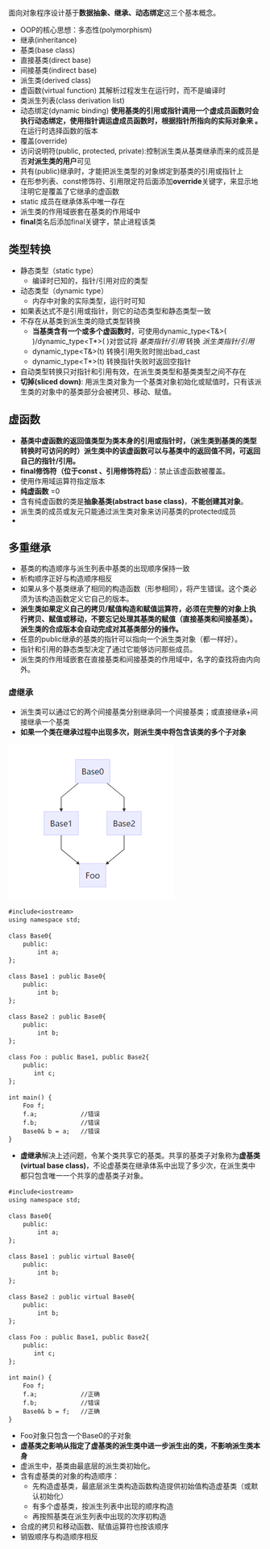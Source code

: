  面向对象程序设计基于**数据抽象、继承、动态绑定**这三个基本概念。

* OOP的核心思想：多态性(polymorphism)
* 继承(inheritance)
* 基类(base class)
* 直接基类(direct base)
* 间接基类(indirect base)
* 派生类(derived class)
* 虚函数(virtual function) 其解析过程发生在运行时，而不是编译时
* 类派生列表(class derivation list)
* 动态绑定(dynamic binding) **使用基类的引用或指针调用一个虚成员函数时会执行动态绑定，使用指针调运虚成员函数时，根据指针所指向的实际对象来 。** 在运行时选择函数的版本
* 覆盖(override)
* 访问说明符(public, protected, private):控制派生类从基类继承而来的成员是否**对派生类的用户**可见
* 共有(public)继承时，才能把派生类型的对象绑定到基类的引用或指针上
* 在形参列表、const修饰符、引用限定符后面添加**override**关键字，来显示地注明它是覆盖了它继承的虚函数
* static 成员在继承体系中唯一存在
* 派生类的作用域嵌套在基类的作用域中
* **final**类名后添加final关键字，禁止进程该类

## 类型转换
* 静态类型（static type）
  * 编译时已知的，指针/引用对应的类型
* 动态类型（dynamic type）
  * 内存中对象的实际类型，运行时可知
* 如果表达式不是引用或指针，则它的动态类型和静态类型一致
* 不存在从基类到派生类的隐式类型转换
  * **当基类含有一个或多个虚函数时**，可使用dynamic_type<T&>( )/dynamic_type<T*>( )对尝试将 *基类指针/引用* 转换 *派生类指针/引用*
  * dynamic_type<T&>(t) 转换引用失败时抛出bad_cast
  * dynamic_type<T*>(t) 转换指针失败时返回空指针
* 自动类型转换只对指针和引用有效，在派生类类型和基类类型之间不存在
* **切掉(sliced down)**: 用派生类对象为一个基类对象初始化或赋值时，只有该派生类的对象中的基类部分会被拷贝、移动、赋值。

## 虚函数
* **基类中虚函数的返回值类型为类本身的引用或指针时，（派生类到基类的类型转换时可访问的时）派生类中的该虚函数可以与基类中的返回值不同，可返回自己的指针/引用。**
* **final修饰符（位于const 、引用修饰符后）**：禁止该虚函数被覆盖。
* 使用作用域运算符指定版本
* **纯虚函数** =0
* 含有纯虚函数的类是**抽象基类(abstract base class)**，**不能创建其对象**。
* 派生类的成员或友元只能通过派生类对象来访问基类的protected成员
* 

## 多重继承
* 基类的构造顺序与派生列表中基类的出现顺序保持一致
* 析构顺序正好与构造顺序相反
* 如果从多个基类继承了相同的构造函数（形参相同），将产生错误。这个类必须为该构造函数定义它自己的版本。
* **派生类如果定义自己的拷贝/赋值构造和赋值运算符，必须在完整的对象上执行拷贝、赋值或移动，不要忘记处理其基类的赋值（直接基类和间接基类）。派生类的合成版本会自动完成对其基类部分的操作。**
* 任意的public继承的基类的指针可以指向一个派生类对象（都一样好）。
* 指针和引用的静态类型决定了通过它能够访问那些成员。
* 派生类的作用域嵌套在直接基类和间接基类的作用域中，名字的查找将由内向外。
### 虚继承
* 派生类可以通过它的两个间接基类分别继承同一个间接基类；或直接继承+间接继承一个基类
* **如果一个类在继承过程中出现多次，则派生类中将包含该类的多个子对象**

![](../virual_drive.png)

```
#include<iostream>
using namespace std;

class Base0{
    public:
        int a;
};

class Base1 : public Base0{
    public:
        int b;
};

class Base2 : public Base0{
    public:
        int b;
};

class Foo : public Base1, public Base2{
    public:
       int c;
};

int main() {
    Foo f;
    f.a;            //错误
    f.b;            //错误
    Base0& b = a;   //错误
}
```
* **虚继承**解决上述问题，令某个类共享它的基类。共享的基类子对象称为**虚基类(virtual base class)**，不论虚基类在继承体系中出现了多少次，在派生类中都只包含唯一一个共享的虚基类子对象。
```
#include<iostream>
using namespace std;

class Base0{
    public:
        int a;
};

class Base1 : public virtual Base0{
    public:
        int b;
};

class Base2 : public virtual Base0{
    public:
        int b;
};

class Foo : public Base1, public Base2{
    public:
       int c;
};

int main() {
    Foo f;
    f.a;            //正确
    f.b;            //错误
    Base0& b = f;   //正确
}
```
* Foo对象只包含一个Base0的子对象
* **虚基类之影响从指定了虚基类的派生类中进一步派生出的类，不影响派生类本身**
* 虚派生中，基类由最底层的派生类初始化。
* 含有虚基类的对象的构造顺序：
    * 先构造虚基类，最底层派生类构造函数构造提供初始值构造虚基类（或默认初始化）
    * 有多个虚基类，按派生列表中出现的顺序构造
    * 再按照基类在派生列表中出现的次序初构造
* 合成的拷贝和移动函数、赋值运算符也按该顺序
* 销毁顺序与构造顺序相反